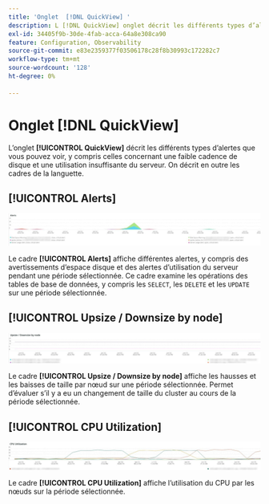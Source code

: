 ```yaml
---
title: 'Onglet  [!DNL QuickView] '
description: L [!DNL QuickView] onglet décrit les différents types d’alertes que vous pouvez voir, y compris celles concernant un espace disque faible et une utilisation insuffisante du serveur.
exl-id: 34405f9b-30de-4fab-acca-64a8e308ca90
feature: Configuration, Observability
source-git-commit: e83e2359377f03506178c28f8b30993c172282c7
workflow-type: tm+mt
source-wordcount: '128'
ht-degree: 0%

---
```


# Onglet [!DNL QuickView]

L’onglet **[!UICONTROL QuickView]** décrit les différents types d’alertes que vous pouvez voir, y compris celles concernant une faible cadence de disque et une utilisation insuffisante du serveur. On décrit en outre les cadres de la languette.

## [!UICONTROL Alerts]

![Alertes ](../../assets/tools/observation-for-adobe-commerce/quickview_alerts.jpg)

Le cadre **[!UICONTROL Alerts]** affiche différentes alertes, y compris des avertissements d’espace disque et des alertes d’utilisation du serveur pendant une période sélectionnée. Ce cadre examine les opérations des tables de base de données, y compris les `SELECT`, les `DELETE` et les `UPDATE` sur une période sélectionnée.

## [!UICONTROL Upsize / Downsize by node]

![Upsize/Downsize par nœud](../../assets/tools/observation-for-adobe-commerce/quickview_upsize_by_node.jpg)

Le cadre **[!UICONTROL Upsize / Downsize by node]** affiche les hausses et les baisses de taille par nœud sur une période sélectionnée. Permet d’évaluer s’il y a eu un changement de taille du cluster au cours de la période sélectionnée.

## [!UICONTROL CPU Utilization]

![Utilisation de CPU](../../assets/tools/observation-for-adobe-commerce/quickview_cpu.jpg)

Le cadre **[!UICONTROL CPU Utilization]** affiche l’utilisation du CPU par les nœuds sur la période sélectionnée.
